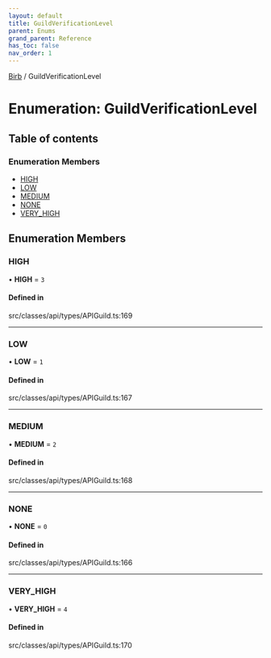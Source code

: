 ```yaml
---
layout: default
title: GuildVerificationLevel
parent: Enums
grand_parent: Reference
has_toc: false
nav_order: 1
---
```


[Birb](/) / GuildVerificationLevel

# Enumeration: GuildVerificationLevel

## Table of contents

### Enumeration Members

- [HIGH](GuildVerificationLevel.md#high)
- [LOW](GuildVerificationLevel.md#low)
- [MEDIUM](GuildVerificationLevel.md#medium)
- [NONE](GuildVerificationLevel.md#none)
- [VERY\_HIGH](GuildVerificationLevel.md#very_high)

## Enumeration Members

### HIGH

• **HIGH** = ``3``

#### Defined in

src/classes/api/types/APIGuild.ts:169

___

### LOW

• **LOW** = ``1``

#### Defined in

src/classes/api/types/APIGuild.ts:167

___

### MEDIUM

• **MEDIUM** = ``2``

#### Defined in

src/classes/api/types/APIGuild.ts:168

___

### NONE

• **NONE** = ``0``

#### Defined in

src/classes/api/types/APIGuild.ts:166

___

### VERY\_HIGH

• **VERY\_HIGH** = ``4``

#### Defined in

src/classes/api/types/APIGuild.ts:170

